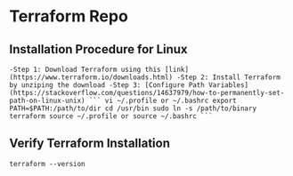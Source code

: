 # Terraform Repo

## Installation Procedure for Linux
`
-Step 1: Download Terraform using this [link](https://www.terraform.io/downloads.html)
-Step 2: Install Terraform by unziping the download
-Step 3: [Configure Path Variables](https://stackoverflow.com/questions/14637979/how-to-permanently-set-path-on-linux-unix)
         ```
         vi ~/.profile or ~/.bashrc
         export PATH=$PATH:/path/to/dir
         cd /usr/bin
         sudo ln -s /path/to/binary terraform
         source ~/.profile or source ~/.bashrc
         ```
`

## Verify Terraform Installation

```
terraform --version
```

